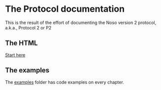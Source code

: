 # The Protocol documentation

This is the result of the effort of documenting the Noso version 2 protocol, a.k.a., Protocol 2 or P2

## The HTML

[Start here](https://docs.friends-of-noso.org)

## The examples

The [examples](examples/README.md) folder has code examples on every chapter.
